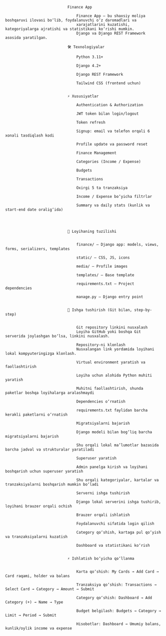                                 Finance App
                                
                                    Finance App — bu shaxsiy moliya boshqaruvi ilovasi bo‘lib, foydalanuvchi o‘z daromadlari va 
                                    xarajatlarini kuzatishi, kategoriyalarga ajratishi va statistikani ko‘rishi mumkin.
                                    Django va Django REST Framework asosida yaratilgan.
                                
                                🛠 Texnologiyalar
                                
                                    Python 3.11+
                                    
                                    Django 4.2+
                                    
                                    Django REST Framework
                                    
                                    Tailwind CSS (frontend uchun)
                                
                                
                                ⚡️ Xususiyatlar
                                    
                                    Authentication & Authorization
                                    
                                    JWT token bilan login/logout
                                    
                                    Token refresh
                                    
                                    Signup: email va telefon orqali 6 xonali tasdiqlash kodi
                                    
                                    Profile update va password reset
                                    
                                    Finance Management
                                    
                                    Categories (Income / Expense)
                                    
                                    Budgets
                                    
                                    Transactions
                                    
                                    Oxirgi 5 ta tranzaksiya
                                    
                                    Income / Expense bo‘yicha filtrlar
                                    
                                    Summary va daily stats (kunlik va start-end date oralig‘ida)
                                    
                                    
                                
                                
                                🧩 Loyihaning tuzilishi
                                
                                
                                    finance/ — Django app: models, views, forms, serializers, templates
                                    
                                    static/ — CSS, JS, icons
                                    
                                    media/ — Profile images
                                    
                                    templates/ — Base template
                                    
                                    requirements.txt — Project dependencies
                                    
                                    manage.py — Django entry point
                                
                                
                                🚀 Ishga tushirish (Git bilan, step-by-step)
                                
                                
                                    Git repository linkini nusxalash
                                    Loyiha GitHub yoki boshqa Git serverida joylashgan bo‘lsa, linkini nusxalash.
                                    
                                    Repository-ni klonlash
                                    Nusxalangan link yordamida loyihani lokal kompyuteringizga klonlash.
                                    
                                    Virtual environment yaratish va faollashtirish
                                    
                                    Loyiha uchun alohida Python muhiti yaratish
                                    
                                    Muhitni faollashtirish, shunda paketlar boshqa loyihalarga aralashmaydi
                                    
                                    Dependencies o‘rnatish
                                    
                                    requirements.txt faylidan barcha kerakli paketlarni o‘rnatish
                                    
                                    Migratsiyalarni bajarish
                                    
                                    Django modeli bilan bog‘liq barcha migratsiyalarni bajarish
                                    
                                    Shu orqali lokal ma’lumotlar bazasida barcha jadval va strukturalar yaratiladi
                                    
                                    Superuser yaratish
                                    
                                    Admin panelga kirish va loyihani boshqarish uchun superuser yaratish
                                    
                                    Shu orqali kategoriyalar, kartalar va tranzaksiyalarni boshqarish mumkin bo‘ladi
                                    
                                    Serverni ishga tushirish
                                    
                                    Django lokal serverini ishga tushirib, loyihani brauzer orqali ochish
                                    
                                    Brauzer orqali ishlatish
                                    
                                    Foydalanuvchi sifatida login qilish
                                    
                                    Category qo‘shish, kartaga pul qo‘yish va tranzaksiyalarni kuzatish
                                    
                                    Dashboard va statistikani ko‘rish
                                
                                
                                ⚡️ Ishlatish bo‘yicha qo‘llanma
                                
                                
                                    Karta qo‘shish: My Cards → Add Card → Card raqami, holder va balans
                                    
                                    Tranzaksiya qo‘shish: Transactions → Select Card → Category → Amount → Submit
                                    
                                    Category qo‘shish: Dashboard → Add Category (+) → Name → Type
                                    
                                    Budget belgilash: Budgets → Category → Limit → Period → Submit
                                    
                                    Hisobotlar: Dashboard → Umumiy balans, kunlik/oylik income va expense
